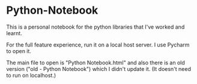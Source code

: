 # Python-Notebook
This is a personal notebook for the python libraries that I've worked and learnt.

For the full feature experience, run it on a local host server. I use Pycharm to open it.

The main file to open is "Python Notebook.html" and also there is an old version ("old - Python Notebook") which I didn't update it. (It doesn't need to run on localhost.)
